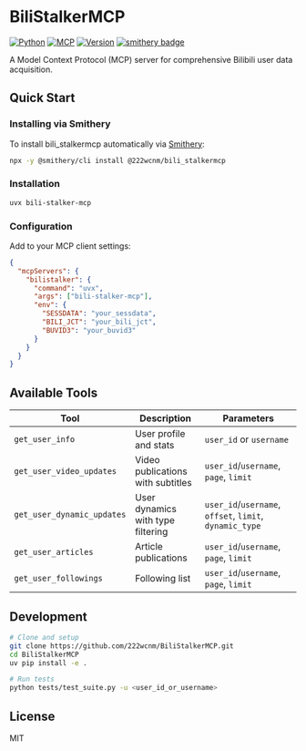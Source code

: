 # BiliStalkerMCP

[![Python](https://img.shields.io/badge/Python-3.10+-blue?logo=python)](https://www.python.org/)
[![MCP](https://img.shields.io/badge/MCP-Compatible-orange)](https://github.com/jlowin/fastmcp)
[![Version](https://img.shields.io/badge/Version-2.3-green)](https://pypi.org/project/bili-stalker-mcp/)
[![smithery badge](https://smithery.ai/badge/@222wcnm/bili_stalkermcp)](https://smithery.ai/server/@222wcnm/bili_stalkermcp)

A Model Context Protocol (MCP) server for comprehensive Bilibili user data acquisition.

## Quick Start

### Installing via Smithery

To install bili_stalkermcp automatically via [Smithery](https://smithery.ai/server/@222wcnm/bili_stalkermcp):

```bash
npx -y @smithery/cli install @222wcnm/bili_stalkermcp
```

### Installation
```bash
uvx bili-stalker-mcp
```

### Configuration
Add to your MCP client settings:

```json
{
  "mcpServers": {
    "bilistalker": {
      "command": "uvx",
      "args": ["bili-stalker-mcp"],
      "env": {
        "SESSDATA": "your_sessdata",
        "BILI_JCT": "your_bili_jct",
        "BUVID3": "your_buvid3"
      }
    }
  }
}
```

## Available Tools

| Tool | Description | Parameters |
|------|-------------|------------|
| `get_user_info` | User profile and stats | `user_id` or `username` |
| `get_user_video_updates` | Video publications with subtitles | `user_id`/`username`, `page`, `limit` |
| `get_user_dynamic_updates` | User dynamics with type filtering | `user_id`/`username`, `offset`, `limit`, `dynamic_type` |
| `get_user_articles` | Article publications | `user_id`/`username`, `page`, `limit` |
| `get_user_followings` | Following list | `user_id`/`username`, `page`, `limit` |

## Development

```bash
# Clone and setup
git clone https://github.com/222wcnm/BiliStalkerMCP.git
cd BiliStalkerMCP
uv pip install -e .

# Run tests
python tests/test_suite.py -u <user_id_or_username>
```

## License

MIT
